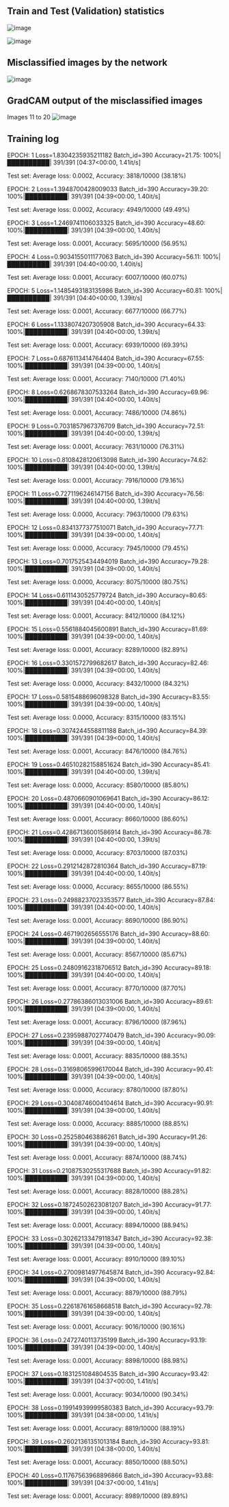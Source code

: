 Train and Test (Validation) statistics
-------------------------

![image](https://user-images.githubusercontent.com/10797988/143509876-fae06ae2-fa7e-410a-80c5-9dae4e6bfafa.png)

![image](https://user-images.githubusercontent.com/10797988/143509913-de9ddb27-6ea6-43b3-8c02-ec6868576a6c.png)



Misclassified images by the network
------------------

![image](https://user-images.githubusercontent.com/10797988/143509954-f8559b16-bef0-4f76-aa37-6d16ffc2a324.png)


GradCAM output of the misclassified images
-------------
Images 11 to 20
![image](https://user-images.githubusercontent.com/10797988/143510001-dc0225d8-2ab5-4fed-9ff5-7841000b3b15.png)

Training log
-----------
EPOCH: 1
Loss=1.8304235935211182 Batch_id=390 Accuracy=21.75: 100%|██████████| 391/391 [04:37<00:00,  1.41it/s]

Test set: Average loss: 0.0002, Accuracy: 3818/10000 (38.18%)

EPOCH: 2
Loss=1.3948700428009033 Batch_id=390 Accuracy=39.20: 100%|██████████| 391/391 [04:39<00:00,  1.40it/s]

Test set: Average loss: 0.0002, Accuracy: 4949/10000 (49.49%)

EPOCH: 3
Loss=1.2469741106033325 Batch_id=390 Accuracy=48.60: 100%|██████████| 391/391 [04:39<00:00,  1.40it/s]

Test set: Average loss: 0.0001, Accuracy: 5695/10000 (56.95%)

EPOCH: 4
Loss=0.9034155011177063 Batch_id=390 Accuracy=56.11: 100%|██████████| 391/391 [04:40<00:00,  1.40it/s]

Test set: Average loss: 0.0001, Accuracy: 6007/10000 (60.07%)

EPOCH: 5
Loss=1.1485493183135986 Batch_id=390 Accuracy=60.81: 100%|██████████| 391/391 [04:40<00:00,  1.39it/s]

Test set: Average loss: 0.0001, Accuracy: 6677/10000 (66.77%)

EPOCH: 6
Loss=1.1338074207305908 Batch_id=390 Accuracy=64.33: 100%|██████████| 391/391 [04:40<00:00,  1.39it/s]

Test set: Average loss: 0.0001, Accuracy: 6939/10000 (69.39%)

EPOCH: 7
Loss=0.6876113414764404 Batch_id=390 Accuracy=67.55: 100%|██████████| 391/391 [04:39<00:00,  1.40it/s]

Test set: Average loss: 0.0001, Accuracy: 7140/10000 (71.40%)

EPOCH: 8
Loss=0.6268678307533264 Batch_id=390 Accuracy=69.96: 100%|██████████| 391/391 [04:40<00:00,  1.40it/s]

Test set: Average loss: 0.0001, Accuracy: 7486/10000 (74.86%)

EPOCH: 9
Loss=0.7031857967376709 Batch_id=390 Accuracy=72.51: 100%|██████████| 391/391 [04:40<00:00,  1.39it/s]

Test set: Average loss: 0.0001, Accuracy: 7631/10000 (76.31%)

EPOCH: 10
Loss=0.8108428120613098 Batch_id=390 Accuracy=74.62: 100%|██████████| 391/391 [04:40<00:00,  1.39it/s]

Test set: Average loss: 0.0001, Accuracy: 7916/10000 (79.16%)

EPOCH: 11
Loss=0.7271196246147156 Batch_id=390 Accuracy=76.56: 100%|██████████| 391/391 [04:40<00:00,  1.39it/s]

Test set: Average loss: 0.0000, Accuracy: 7963/10000 (79.63%)

EPOCH: 12
Loss=0.8341377377510071 Batch_id=390 Accuracy=77.71: 100%|██████████| 391/391 [04:39<00:00,  1.40it/s]

Test set: Average loss: 0.0000, Accuracy: 7945/10000 (79.45%)

EPOCH: 13
Loss=0.7017525434494019 Batch_id=390 Accuracy=79.28: 100%|██████████| 391/391 [04:39<00:00,  1.40it/s]

Test set: Average loss: 0.0000, Accuracy: 8075/10000 (80.75%)

EPOCH: 14
Loss=0.6111430525779724 Batch_id=390 Accuracy=80.65: 100%|██████████| 391/391 [04:40<00:00,  1.40it/s]

Test set: Average loss: 0.0001, Accuracy: 8412/10000 (84.12%)

EPOCH: 15
Loss=0.5561884045600891 Batch_id=390 Accuracy=81.69: 100%|██████████| 391/391 [04:39<00:00,  1.40it/s]

Test set: Average loss: 0.0001, Accuracy: 8289/10000 (82.89%)

EPOCH: 16
Loss=0.3301572799682617 Batch_id=390 Accuracy=82.46: 100%|██████████| 391/391 [04:39<00:00,  1.40it/s]

Test set: Average loss: 0.0000, Accuracy: 8432/10000 (84.32%)

EPOCH: 17
Loss=0.5815488696098328 Batch_id=390 Accuracy=83.55: 100%|██████████| 391/391 [04:39<00:00,  1.40it/s]

Test set: Average loss: 0.0000, Accuracy: 8315/10000 (83.15%)

EPOCH: 18
Loss=0.3074244558811188 Batch_id=390 Accuracy=84.39: 100%|██████████| 391/391 [04:39<00:00,  1.40it/s]

Test set: Average loss: 0.0001, Accuracy: 8476/10000 (84.76%)

EPOCH: 19
Loss=0.46510282158851624 Batch_id=390 Accuracy=85.41: 100%|██████████| 391/391 [04:40<00:00,  1.39it/s]

Test set: Average loss: 0.0000, Accuracy: 8580/10000 (85.80%)

EPOCH: 20
Loss=0.4870660901069641 Batch_id=390 Accuracy=86.12: 100%|██████████| 391/391 [04:40<00:00,  1.40it/s]

Test set: Average loss: 0.0001, Accuracy: 8660/10000 (86.60%)

EPOCH: 21
Loss=0.42867136001586914 Batch_id=390 Accuracy=86.78: 100%|██████████| 391/391 [04:40<00:00,  1.39it/s]

Test set: Average loss: 0.0000, Accuracy: 8703/10000 (87.03%)

EPOCH: 22
Loss=0.2912142872810364 Batch_id=390 Accuracy=87.19: 100%|██████████| 391/391 [04:40<00:00,  1.40it/s]

Test set: Average loss: 0.0000, Accuracy: 8655/10000 (86.55%)

EPOCH: 23
Loss=0.24988237023353577 Batch_id=390 Accuracy=87.84: 100%|██████████| 391/391 [04:40<00:00,  1.40it/s]

Test set: Average loss: 0.0001, Accuracy: 8690/10000 (86.90%)

EPOCH: 24
Loss=0.4671902656555176 Batch_id=390 Accuracy=88.60: 100%|██████████| 391/391 [04:39<00:00,  1.40it/s]

Test set: Average loss: 0.0001, Accuracy: 8567/10000 (85.67%)

EPOCH: 25
Loss=0.24809162318706512 Batch_id=390 Accuracy=89.18: 100%|██████████| 391/391 [04:40<00:00,  1.40it/s]

Test set: Average loss: 0.0001, Accuracy: 8770/10000 (87.70%)

EPOCH: 26
Loss=0.27786386013031006 Batch_id=390 Accuracy=89.61: 100%|██████████| 391/391 [04:39<00:00,  1.40it/s]

Test set: Average loss: 0.0001, Accuracy: 8796/10000 (87.96%)

EPOCH: 27
Loss=0.23959887027740479 Batch_id=390 Accuracy=90.09: 100%|██████████| 391/391 [04:39<00:00,  1.40it/s]

Test set: Average loss: 0.0001, Accuracy: 8835/10000 (88.35%)

EPOCH: 28
Loss=0.31698065996170044 Batch_id=390 Accuracy=90.41: 100%|██████████| 391/391 [04:39<00:00,  1.40it/s]

Test set: Average loss: 0.0000, Accuracy: 8780/10000 (87.80%)

EPOCH: 29
Loss=0.30408746004104614 Batch_id=390 Accuracy=90.91: 100%|██████████| 391/391 [04:39<00:00,  1.40it/s]

Test set: Average loss: 0.0000, Accuracy: 8885/10000 (88.85%)

EPOCH: 30
Loss=0.252580463886261 Batch_id=390 Accuracy=91.26: 100%|██████████| 391/391 [04:39<00:00,  1.40it/s]

Test set: Average loss: 0.0001, Accuracy: 8874/10000 (88.74%)

EPOCH: 31
Loss=0.21087530255317688 Batch_id=390 Accuracy=91.82: 100%|██████████| 391/391 [04:39<00:00,  1.40it/s]

Test set: Average loss: 0.0001, Accuracy: 8828/10000 (88.28%)

EPOCH: 32
Loss=0.18724502623081207 Batch_id=390 Accuracy=91.77: 100%|██████████| 391/391 [04:39<00:00,  1.40it/s]

Test set: Average loss: 0.0001, Accuracy: 8894/10000 (88.94%)

EPOCH: 33
Loss=0.30262133479118347 Batch_id=390 Accuracy=92.38: 100%|██████████| 391/391 [04:39<00:00,  1.40it/s]

Test set: Average loss: 0.0001, Accuracy: 8910/10000 (89.10%)

EPOCH: 34
Loss=0.27009814977645874 Batch_id=390 Accuracy=92.84: 100%|██████████| 391/391 [04:39<00:00,  1.40it/s]

Test set: Average loss: 0.0001, Accuracy: 8879/10000 (88.79%)

EPOCH: 35
Loss=0.22618761658668518 Batch_id=390 Accuracy=92.78: 100%|██████████| 391/391 [04:39<00:00,  1.40it/s]

Test set: Average loss: 0.0001, Accuracy: 9016/10000 (90.16%)

EPOCH: 36
Loss=0.2472740113735199 Batch_id=390 Accuracy=93.19: 100%|██████████| 391/391 [04:39<00:00,  1.40it/s]

Test set: Average loss: 0.0001, Accuracy: 8898/10000 (88.98%)

EPOCH: 37
Loss=0.1831251084804535 Batch_id=390 Accuracy=93.42: 100%|██████████| 391/391 [04:37<00:00,  1.41it/s]

Test set: Average loss: 0.0001, Accuracy: 9034/10000 (90.34%)

EPOCH: 38
Loss=0.19914939999580383 Batch_id=390 Accuracy=93.79: 100%|██████████| 391/391 [04:38<00:00,  1.41it/s]

Test set: Average loss: 0.0001, Accuracy: 8819/10000 (88.19%)

EPOCH: 39
Loss=0.26021361351013184 Batch_id=390 Accuracy=93.81: 100%|██████████| 391/391 [04:38<00:00,  1.40it/s]

Test set: Average loss: 0.0001, Accuracy: 8850/10000 (88.50%)

EPOCH: 40
Loss=0.11767563968896866 Batch_id=390 Accuracy=93.88: 100%|██████████| 391/391 [04:37<00:00,  1.41it/s]

Test set: Average loss: 0.0001, Accuracy: 8989/10000 (89.89%)

